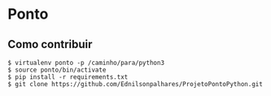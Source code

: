 # Ponto

## Como contribuir

``` shell
$ virtualenv ponto -p /caminho/para/python3
$ source ponto/bin/activate
$ pip install -r requirements.txt
$ git clone https://github.com/Ednilsonpalhares/ProjetoPontoPython.git
```

